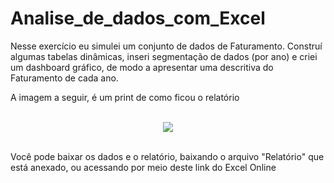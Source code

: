 # Analise_de_dados_com_Excel
Nesse exercício eu simulei um conjunto de dados de Faturamento. Construí algumas tabelas dinâmicas, inseri segmentação de dados (por ano) e criei um dashboard gráfico, de modo a apresentar uma descritiva do Faturamento de cada ano.  

A imagem a seguir, é um print de como ficou o relatório 

<br/> 

<div align= "center">
<img src= "https://github.com/HenriqueSalviano/Analise_de_dados_com_Excel/issues/1" />
</div>

<br/> 

Você pode baixar os dados e o relatório, baixando o arquivo "Relatório" que está anexado, ou acessando por meio deste link do Excel Online
